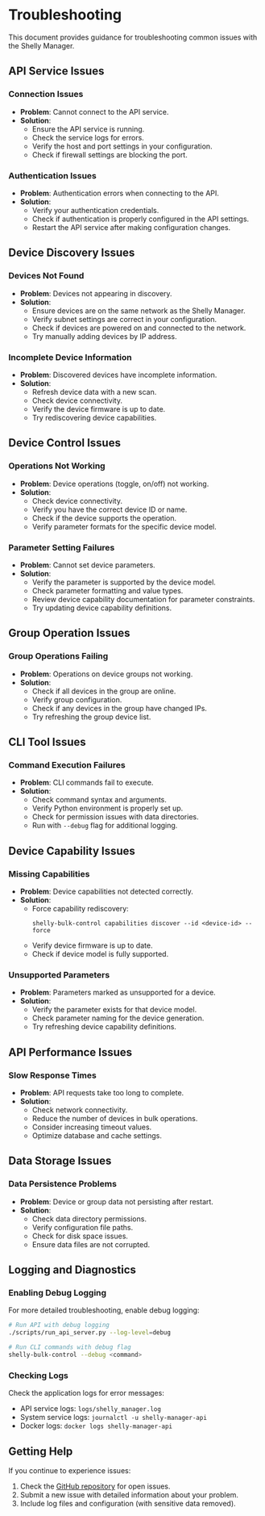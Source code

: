 # Troubleshooting

This document provides guidance for troubleshooting common issues with the Shelly Manager.

## API Service Issues

### Connection Issues

- **Problem**: Cannot connect to the API service.
- **Solution**: 
  - Ensure the API service is running.
  - Check the service logs for errors.
  - Verify the host and port settings in your configuration.
  - Check if firewall settings are blocking the port.

### Authentication Issues

- **Problem**: Authentication errors when connecting to the API.
- **Solution**:
  - Verify your authentication credentials.
  - Check if authentication is properly configured in the API settings.
  - Restart the API service after making configuration changes.

## Device Discovery Issues

### Devices Not Found

- **Problem**: Devices not appearing in discovery.
- **Solution**:
  - Ensure devices are on the same network as the Shelly Manager.
  - Verify subnet settings are correct in your configuration.
  - Check if devices are powered on and connected to the network.
  - Try manually adding devices by IP address.

### Incomplete Device Information

- **Problem**: Discovered devices have incomplete information.
- **Solution**:
  - Refresh device data with a new scan.
  - Check device connectivity.
  - Verify the device firmware is up to date.
  - Try rediscovering device capabilities.

## Device Control Issues

### Operations Not Working

- **Problem**: Device operations (toggle, on/off) not working.
- **Solution**:
  - Check device connectivity.
  - Verify you have the correct device ID or name.
  - Check if the device supports the operation.
  - Verify parameter formats for the specific device model.

### Parameter Setting Failures

- **Problem**: Cannot set device parameters.
- **Solution**:
  - Verify the parameter is supported by the device model.
  - Check parameter formatting and value types.
  - Review device capability documentation for parameter constraints.
  - Try updating device capability definitions.

## Group Operation Issues

### Group Operations Failing

- **Problem**: Operations on device groups not working.
- **Solution**:
  - Check if all devices in the group are online.
  - Verify group configuration.
  - Check if any devices in the group have changed IPs.
  - Try refreshing the group device list.

## CLI Tool Issues

### Command Execution Failures

- **Problem**: CLI commands fail to execute.
- **Solution**:
  - Check command syntax and arguments.
  - Verify Python environment is properly set up.
  - Check for permission issues with data directories.
  - Run with `--debug` flag for additional logging.

## Device Capability Issues

### Missing Capabilities

- **Problem**: Device capabilities not detected correctly.
- **Solution**:
  - Force capability rediscovery:
    ```
    shelly-bulk-control capabilities discover --id <device-id> --force
    ```
  - Verify device firmware is up to date.
  - Check if device model is fully supported.

### Unsupported Parameters

- **Problem**: Parameters marked as unsupported for a device.
- **Solution**:
  - Verify the parameter exists for that device model.
  - Check parameter naming for the device generation.
  - Try refreshing device capability definitions.

## API Performance Issues

### Slow Response Times

- **Problem**: API requests take too long to complete.
- **Solution**:
  - Check network connectivity.
  - Reduce the number of devices in bulk operations.
  - Consider increasing timeout values.
  - Optimize database and cache settings.

## Data Storage Issues

### Data Persistence Problems

- **Problem**: Device or group data not persisting after restart.
- **Solution**:
  - Check data directory permissions.
  - Verify configuration file paths.
  - Check for disk space issues.
  - Ensure data files are not corrupted.

## Logging and Diagnostics

### Enabling Debug Logging

For more detailed troubleshooting, enable debug logging:

```bash
# Run API with debug logging
./scripts/run_api_server.py --log-level=debug

# Run CLI commands with debug flag
shelly-bulk-control --debug <command>
```

### Checking Logs

Check the application logs for error messages:

- API service logs: `logs/shelly_manager.log`
- System service logs: `journalctl -u shelly-manager-api`
- Docker logs: `docker logs shelly-manager-api`

## Getting Help

If you continue to experience issues:

1. Check the [GitHub repository](https://github.com/yourusername/shelly-bulk-control) for open issues.
2. Submit a new issue with detailed information about your problem.
3. Include log files and configuration (with sensitive data removed). 